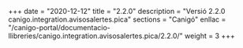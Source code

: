 +++
date        = "2020-12-12"
title       = "2.2.0"
description = "Versió 2.2.0 canigo.integration.avisosalertes.pica"
sections    = "Canigó"
enllac		= "/canigo-portal/documentacio-llibreries/canigo.integration.avisosalertes.pica/2.2.0/"
weight		= 3
+++
